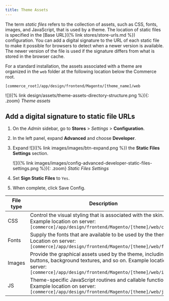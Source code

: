 ```yaml
---
title: Theme Assets
---
```


The term _static files_ refers to the collection of assets, such as CSS, fonts, images, and JavaScript, that is used by a theme. The location of static files is specified in the [Base URL]({% link stores/store-urls.md %}) configuration. You can add a digital signature to the URL of each static file to make it possible for browsers to detect when a newer version is available. The newer version of the file is used if the signature differs from what is stored in the browser cache.

For a standard installation, the assets associated with a theme are organized in the `web` folder at the following location below the Commerce root.

   `[commerce_root]/app/design/frontend/Magento/[theme_name]/web`

![]({% link design/assets/theme-assets-directory-structure.png %}){: .zoom}
_Theme assets_

## Add a digital signature to static file URLs

1. On the _Admin_ sidebar, go to **Stores** > _Settings_ > **Configuration**.

1. In the left panel, expand **Advanced** and choose **Developer**.

1. Expand ![]({% link images/images/btn-expand.png %}) the **Static Files Settings** section.

   ![]({% link images/images/config-advanced-developer-static-files-settings.png %}){: .zoom}
   *Static Files Settings*

1. Set **Sign Static Files** to `Yes`.

1. When complete, click <span class="btn">Save Config</span>.

|File type|Description|
|--- |--- |
|CSS|Control the visual styling that is associated with the skin. Example location on server: `[commerce]/app/design/frontend/Magento/[theme]/web/css`|
|Fonts|Supply the fonts that are available to be used by the theme. Location on server: `[commerce]/app/design/frontend/Magento/[theme]/web/fonts`|
|Images|Provide the graphical assets used by the theme, including buttons, background textures, and so on. Example location on server: `[commerce]/app/design/frontend/Magento/[theme]/web/images`|
|JS|Theme-specific JavaScript routines and callable functions. Example location on server: `[commerce]/app/design/frontend/Magento/[theme]/web/js`|